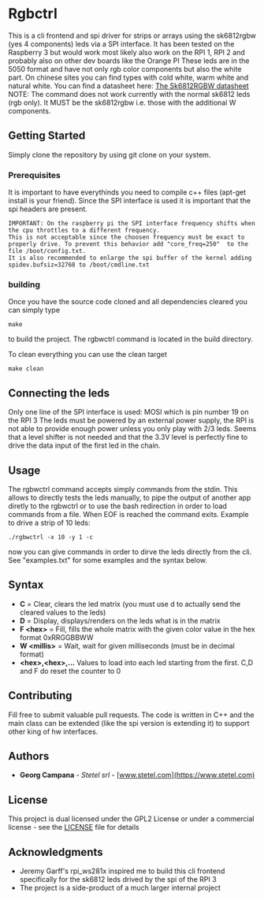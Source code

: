 # Rgbctrl

This is a cli frontend and spi driver for strips or arrays using the sk6812rgbw (yes 4 components) leds via a SPI interface.
It has been tested on the Raspberry 3 but would work most likely also work on the RPI 1, RPI 2 and probably also on other dev boards like the Orange PI
These leds are in the 5050 format and have not only rgb color components but also the white part.
On chinese sites you can find types with cold white, warm white and natural white.
You can find a datasheet here: [ The Sk6812RGBW datasheet](https://cdn-shop.adafruit.com/product-files/2757/p2757_SK6812RGBW_REV01.pdf)
NOTE: The command does not work currently with the normal sk6812 leds (rgb only). It MUST be the sk6812rgbw i.e. those with the additional W components.


## Getting Started
Simply clone the repository by using git clone on your system.

### Prerequisites

It is important to have everythinds you need to compile c++ files  (apt-get install is your friend).
Since the SPI interface is used it is important that the spi headers are present.

```
IMPORTANT: On the raspberry pi the SPI interface frequency shifts when the cpu throttles to a different frequency. 
This is not acceptable since the choosen frequency must be exact to properly drive. To prevent this behavior add "core_freq=250"  to the file /boot/config.txt.
It is also recommended to enlarge the spi buffer of the kernel adding  spidev.bufsiz=32768 to /boot/cmdline.txt
```

### building

Once you have the source code cloned and all dependencies cleared you can simply type

```
make
```
to build the project. The rgbwctrl command is located in the build directory.

To clean everything you can use the clean target
```
make clean
```

## Connecting the leds

Only one line of the SPI interface is used: MOSI which is pin number 19 on the RPI 3
The leds must be powered by an external power supply, the RPI is not able to provide enough power unless you only play with 2/3 leds.
Seems that a level shifter is not needed and that the 3.3V level is perfectly fine to drive the data input of the first led in the chain.

## Usage

The rgbwctrl command accepts simply commands from the stdin. This allows to directly tests the leds manually, to pipe the output of another app diretly to the rgbwctrl or to use the bash redirection in order to load commands from a file. When EOF is reached the command exits.
Example to drive a strip of 10 leds:
```
./rgbwctrl -x 10 -y 1 -c
```
now you can give commands in order to dirve the leds directly from the cli.
See "examples.txt" for some examples and the syntax below.

## Syntax

* **C** = Clear, clears the led matrix (you must use d to actually send the cleared values to the leds)
* **D** = Display, displays/renders on the leds what is in the matrix
* **F \<hex\>** = Fill, fills the whole matrix with the given color value in the hex format 0xRRGGBBWW
* **W \<millis\>** = Wait, wait for given milliseconds (must be in decimal format)
* **\<hex\>,\<hex\>,...** Values to load into each led starting from the first. C,D and F do reset the counter to 0

## Contributing

Fill free to submit valuable pull requests.
The code is written in C++ and the main class can be extended (like the spi version is extending it) to support other king of hw interfaces.

## Authors

* **Georg Campana** - *Stetel srl* - [www.stetel.com](https://www.stetel.com)


## License

This project is dual licensed under the GPL2 License or under a commercial license - see the [LICENSE](LICENSE) file for details

## Acknowledgments

* Jeremy Garff's rpi_ws281x inspired me to build this cli frontend specifically for the sk6812 leds drived by the spi of the RPI 3
* The project is a side-product of a much larger internal project

